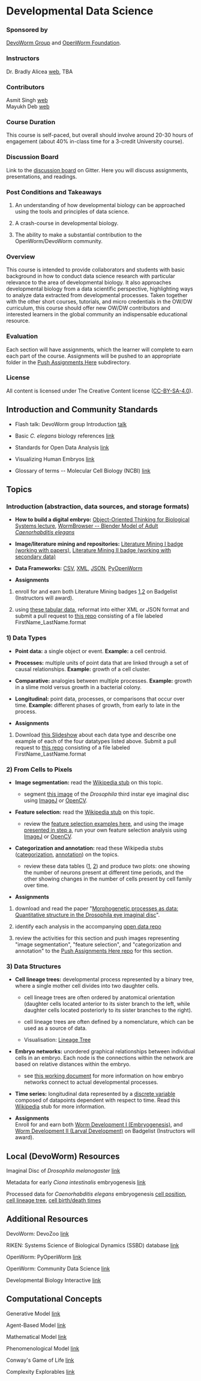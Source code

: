 # Developmental Data Science  
### Sponsored by  
[DevoWorm Group](https://devoworm.weebly.com/) and [OpenWorm Foundation](http://openworm.org/). 

### Instructors  
Dr. Bradly Alicea [web](https://bradly-alicea.weebly.com/), TBA

### Contributors
Asmit Singh [web](https://asmitks.github.io/)  
Mayukh Deb [web](https://mayukhdeb.github.io/)

### Course Duration  
This course is self-paced, but overall should involve around 20-30 hours of engagement (about 40% in-class time for a 3-credit University course).  

### Discussion Board
Link to the [discussion board](https://gitter.im/DevoWormEd/community) on Gitter. Here you will discuss assignments, presentations, and readings.

### Post Conditions and Takeaways
1) An understanding of how developmental biology can be approached using the tools and principles of data science.  

2) A crash-course in developmental biology.  

3) The ability to make a substantial contribution to the OpenWorm/DevoWorm community.  

### Overview 
This course is intended to provide collaborators and students with basic background in how to conduct data science research with particular relevance to the area of developmental biology. It also approaches developmental biology from a data scientific perspective, highlighting ways to analyze data extracted from developmental processes. Taken together with the other short courses, tutorials, and micro credentials in the OW/DW curriculum, this course should offer new OW/DW contributors and interested learners in the global community an indispensable educational resource.

### Evaluation  
Each section will have assignments, which the learner will complete to earn each part of the course. Assignments will be pushed to an appropriate folder in the [Push Assignments Here](https://github.com/devoworm/OW-DW-Education/tree/master/Developmental%20Data%20Science/Push%20Assignments%20Here) subdirectory.


### License  
All content is licensed under The Creative Content license ([CC-BY-SA-4.0](https://github.com/devoworm/Licensing-DRM/blob/master/CC-BY-SA-4.0%20License.md)).  

## Introduction and Community Standards  
* Flash talk: DevoWorm group Introduction   [talk](https://www.youtube.com/watch?v=7jpksJcYK6E)  

* Basic _C. elegans_ biology references   [link](https://github.com/devoworm/devoworm.github.io/blob/master/Basic-C.%20elegans-Biology-References.md)  

* Standards for Open Data Analysis   [link](https://github.com/devoworm/devoworm.github.io/blob/master/Creating-Open-Datasets.md)  

* Visualizing Human Embryos   [link](https://embryo.asu.edu/pages/visualizing-human-embryos-1999-bradley-richard-smith)  

* Glossary of terms -- Molecular Cell Biology (NCBI)   [link](https://www.ncbi.nlm.nih.gov/books/NBK21607/)  

## Topics  

### Introduction (abstraction, data sources, and storage formats)   
* **How to build a digital embryo:** [Object-Oriented Thinking for Biological Systems lecture](https://drive.google.com/file/d/1kS8gUHAvTaAXQpJNZ548sRLq0uVP3tt2/view), [WormBrowser -- Blender Model of Adult _Caenorhabditis elegans_](http://browser.openworm.org/)

* **Image/literature mining and repositories:** [Literature Mining I badge (working with papers)](https://www.badgelist.com/Orthogonal-Research/Literature-Mining-I-working-with-papers), [Literature Mining II badge (working with secondary data)](https://www.badgelist.com/Orthogonal-Research/Literature-Mining-II-working-with-secondary-data)    

* **Data Frameworks:** [CSV](https://en.wikipedia.org/wiki/Comma-separated_values), [XML](https://www.w3schools.com/xml/default.asp), [JSON](https://www.w3schools.com/js/js_json_intro.asp), [PyOpenWorm](https://pypi.org/project/PyOpenWorm/)   

* **Assignments**
1) enroll for and earn both Literature Mining badges [1](https://www.badgelist.com/Orthogonal-Research/Literature-Mining-I-working-with-papers),[2](https://www.badgelist.com/Orthogonal-Research/Literature-Mining-II-working-with-secondary-data) on Badgelist (Instructors will award).   

2) using [these tabular data](https://github.com/devoworm/OW-DW-Education/blob/master/Data%20Repo/sampledata.csv), reformat into either XML or JSON format and submit a pull request to [this repo](https://github.com/devoworm/OW-DW-Education/tree/master/Data%20Repo) consisting of a file labeled FirstName_LastName.format


### 1) Data Types   
* **Point data:** a single object or event. **Example:** a cell centroid.

* **Processes:** multiple units of point data that are linked through a set of causal relationships. **Example:** growth of a cell cluster.

* **Comparative:** analogies between multiple processes. **Example:** growth in a slime mold versus growth in a bacterial colony.

* **Longitudinal:** point data, processes, or comparisons that occur over time. **Example:** different phases of growth, from early to late in the process.

* **Assignments**
1) Download [this Slideshow]() about each data type and describe one example of each of the four datatypes listed above. Submit a pull request to [this repo](https://github.com/devoworm/OW-DW-Education/tree/master/Developmental%20Data%20Science/Push%20Assignments%20Here/Data%20Types) consisting of a file labeled FirstName_LastName.format


### 2) From Cells to Pixels  
* **Image segmentation:** read the [Wikipedia stub](https://en.wikipedia.org/wiki/Image_segmentation) on this topic.

  * segment [this image](https://github.com/devoworm/Drosophila-imaginal-disc-segmentation/blob/master/Wolff-Gordon-Gordon-drawing.TIF) of the _Drosophila_ third instar eye imaginal disc using [ImageJ](https://imagej.nih.gov/ij/) or [OpenCV](https://opencv.org/).

* **Feature selection:** read the [Wikipedia stub](https://en.wikipedia.org/wiki/Image_segmentation) on this topic.

  * review the [feature selection examples here](https://github.com/devoworm/Drosophila-imaginal-disc-segmentation/tree/master/Areal%20Size%20Distributions), and using the image [presented in step a](https://github.com/devoworm/Drosophila-imaginal-disc-segmentation/blob/master/Wolff-Gordon-Gordon-drawing.TIF), run your own feature selection analysis using [ImageJ](https://imagej.nih.gov/ij/) or [OpenCV](https://opencv.org/).

* **Categorization and annotation:** read these Wikipedia stubs ([categorization](https://en.wikipedia.org/wiki/Categorization), [annotation](https://en.wikipedia.org/wiki/Annotation)) on the topics.

  * review these data tables ([1](https://github.com/devoworm/OW-DW-Education/blob/master/Data%20Repo/cellsbyfamily.csv), [2](https://github.com/devoworm/OW-DW-Education/blob/master/Data%20Repo/alladultcellsinembryo.csv)) and produce two plots: one showing the number of neurons present at different time periods, and the other showing changes in the number of cells present by cell family over time.

* **Assignments**
1) download and read the paper "[Morphogenetic processes as data: Quantitative structure in the Drosophila eye imaginal disc](https://www.biorxiv.org/content/10.1101/395640v1)".

2) identify each analysis in the accompanying [open data repo](https://github.com/devoworm/Drosophila-imaginal-disc-segmentation)

3) review the activities for this section and push images representing "image segmentation", "feature selection", and "categorization and annotation" to the [Push Assignments Here repo](https://github.com/devoworm/OW-DW-Education/tree/master/Developmental%20Data%20Science/Push%20Assignments%20Here) for this section.


### 3) Data Structures    
* **Cell lineage trees:** developmental process represented by a binary tree, where a single mother cell divides into two daughter cells. 

  * cell lineage trees are often ordered by anatomical orientation (daughter cells located anterior to its sister branch to the left, while daughter cells located posteriorly to its sister branches to the right).  

  * cell lineage trees are often defined by a nomenclature, which can be used as a source of data.
  
  * Visualisation: [Lineage Tree](http://wormweb.org/celllineage#c=P0&z=1) 

* **Embryo networks:** unordered graphical relationships between individual cells in an embryo. Each node is the connections within the network are based on relative distances within the embryo.  

  * see [this working document](https://github.com/devoworm/Theoretical-Types-of-Embryo-Developmental-Networks) for more information on how embryo networks connect to actual developmental processes.  

* **Time series:** longitudinal data represented by a [discrete variable](https://en.wikipedia.org/wiki/Continuous_or_discrete_variable#Discrete_variable) composed of datapoints dependent with respect to time. Read this [Wikipedia](https://en.wikipedia.org/wiki/Time_series) stub for more information.  

* **Assignments**  
Enroll for and earn both [Worm Development I (Embryogenesis)](https://www.badgelist.com/OpenWorm/Worm-Development-I-Embryogenesis), and [Worm Development II (Larval Development)](https://www.badgelist.com/OpenWorm/Worm-Development-II-Larval-Development) on Badgelist (Instructors will award). 


## Local (DevoWorm) Resources  
Imaginal Disc of _Drosophila melanogaster_     [link](https://github.com/devoworm/Drosophila-imaginal-disc-segmentation)  

Metadata for early _Ciona intestinalis_ embryogenesis   [link](https://github.com/devoworm/DevoWorm/tree/master/Ascidian%20Embryogenesis%20Data)

Processed data for _Caenorhabditis elegans_ embryogenesis   [cell position](https://github.com/devoworm/DevoWorm/tree/master/Positional%20Info), [cell lineage tree](https://github.com/devoworm/DevoWorm/tree/master/Lineage%20Tree%20DB), [cell birth/death times](https://github.com/devoworm/DevoWorm/tree/master/Cell%20Birth%20and%20Death%20Timing%20Data)


## Additional Resources   
DevoWorm: DevoZoo   [link](https://devoworm.github.io/)  

RIKEN: Systems Science of Biological Dynamics (SSBD) database   [link](http://ssbd.qbic.riken.jp/)  

OpenWorm: PyOpenWorm   [link](https://pypi.org/project/PyOpenWorm/)  

OpenWorm: Community Data Science   [link](https://github.com/devoworm/Data-Science)  

Developmental Biology Interactive   [link](http://www.devbio.biology.gatech.edu/)   


## Computational Concepts   
Generative Model   [link](https://en.wikipedia.org/wiki/Generative_model)  

Agent-Based Model   [link](https://en.wikipedia.org/wiki/Agent-based_model)  

Mathematical Model   [link](https://en.wikipedia.org/wiki/Mathematical_model)  

Phenomenological Model   [link](https://en.wikipedia.org/wiki/Phenomenological_model)  

Conway's Game of Life   [link](http://www.conwaylife.com/wiki/Conway%27s_Game_of_Life)  

Complexity Explorables   [link](http://www.complexity-explorables.org/)

